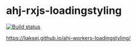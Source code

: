 # ahj-rxjs-loadingstyling

[![Build status](https://ci.appveyor.com/api/projects/status/rqy26oumos26b9y6?svg=true)](https://ci.appveyor.com/project/Liaksej/ahj-workers-loadingstyling)


https://liaksej.github.io/ahj-workers-loadingstyling/


